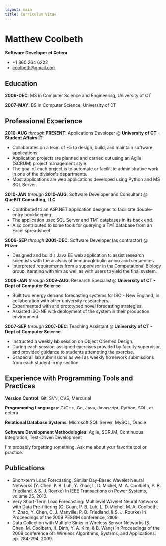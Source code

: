 ```yaml
---
layout: main
title: Curriculum Vitae
---
```


Matthew Coolbeth
================
**Software Developer et Cetera**
 - +1 860 264 6222
 - coolbeth@gmail.com

Education
---------

**2009-DEC**: MS in Computer Science and Engineering, University of CT

**2007-MAY**: BS in Computer Science, University of CT

Professional Experience
-----------------------

**2010-AUG** *through* **PRESENT**: Applications Developer
  @ **University of CT - Student Affairs IT**

-   Collaborates on a team of ~5 to design, build, and maintain software
    applications.
-   Application projects are planned and carried out using an Agile (SCRUM)
    project management style.
-   The goal of each project is to automate or facilitate administrative work
    in one of the division's departments.
-   Most applications are web applications developed using Python and MS SQL
    Server.

**2010-JAN** *through* **2010-AUG**: Software Developer and Consultant
  @ **QueBIT Consulting, LLC**

-   Contributed to an ASP.NET application designed to facilitate double-entry
    bookkeeping.
-   The application used SQL Server and TM1 databases in its back end.
-   Also contributed to some tools for querying a TM1 database from an Excel
    spreadsheet.

**2009-SEP** *through* **2009-DEC**: Software Developer (as contractor)
  @ **Pfizer**

-   Designed and build a Java EE web application to assist research scientists
    with the analysis of immunoglobulin amino acid sequences.  
-   Interpreted requirements from a supervisor in the Computational Biology
    group, iterating with him as well as with users to yield the final system.

**2008-JAN** *through* **2009-AUG**: Research Specialist
  @ **University of CT - Dept of Computer Science**

-   Built two energy demand forecasting systems for ISO - New England, 
    in collaboration with other university researchers.
-   Experimented with and prototyped novel forecasting strategies.
-   Assisted ISO-NE with deployment of the system in their production
    environment.

**2007-SEP** *through* **2007-DEC**: Teaching Assistant
  @ **University of CT - Dept of Computer Science**

-   Instructed a weekly lab session on Object Oriented Design.
-   During each session, assigned exercises provided by faculty supervisor,
    and provided guidance to students attempting the exercise.
-   Graded all lab submissions as well as weekly homework submissions from
    each student in my section.

Experience with Programming Tools and Practices
-----------------------------------------------

**Version Control**: Git, SVN, CVS, Mercurial

**Programming Languages**: C/C++, Go, Java, Javascript, Python, SQL, et cetera

**Relational Database Systems**: Microsoft SQL Server, MySQL, Oracle

**Software Development Methodologies**: Agile, SCRUM, Continuous Integration, Test-Driven Development

I'm probably forgetting something.  Ask me about your favorite tool or practice.


Publications
------------

- Short-term Load Forecasting: Similar Day-Based Wavelet Neural Networks (Y. Chen, P. B. Luh, Y. Zhao, L. D. Michel, M. A. Coolbeth, P. B. Friedland, & S. J. Rourke) In IEEE Transactions on Power Systems, volume 25, 2010.
- Very Short-Term Load Forecasting: Multilevel Wavelet Neural Networks with Data Pre-filtering (C. Guan, P. B. Luh, L. D. Michel, M. A. Coolbeth, Y. Zhao, Y. Chen, C. J. Manville. P. B. Friedland, & S. J. Rourke) In Proceedings of the 2009 PESGM conference, 2009.
- Data Collection with Multiple Sinks in Wireless Sensor Networks (S. Chen, M. Coolbeth, H. Dinh, Y. A. Kim, & B. Wang) In Proceedings of the 2009 conference ofn Wireless Algorithms, Systems, and Applications: pp. 284-294, 2009.

